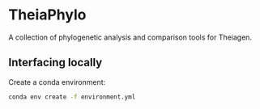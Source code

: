 # TheiaPhylo

A collection of phylogenetic analysis and comparison tools for Theiagen. 

## Interfacing locally

Create a conda environment:

```bash
conda env create -f environment.yml
```